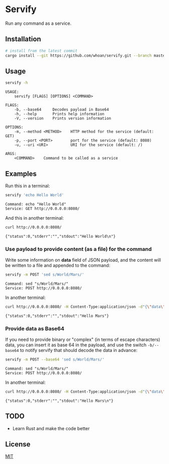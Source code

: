 # Servify

Run any command as a service.

## Installation

```bash
# install from the latest commit
cargo install --git https://github.com/whoan/servify.git --branch master
```

## Usage

```bash
servify -h
```

```
USAGE:
    servify [FLAGS] [OPTIONS] <COMMAND>

FLAGS:
    -b, --base64     Decodes payload in Base64
    -h, --help       Prints help information
    -V, --version    Prints version information

OPTIONS:
    -m, --method <METHOD>    HTTP method for the service (default: GET)
    -p, --port <PORT>        port for the service (default: 8080)
    -u, --uri <URI>          URI for the service (default: /)

ARGS:
    <COMMAND>    Command to be called as a service
```

## Examples

Run this in a terminal:

```bash
servify 'echo Hello World'
```
```
Command: echo "Hello World"
Service: GET http://0.0.0.0:8080/
```

And this in another terminal:

```bash
curl http://0.0.0.0:8080/
```
```
{"status":0,"stderr":"","stdout":"Hello World\n"}
```

### Use payload to provide content (as a file) for the command

Write some information on **data** field of JSON payload, and the content will be written to a file and appended to the command:

```bash
servify -m POST 'sed s/World/Mars/'
```
```
Command: sed "s/World/Mars/"
Service: POST http://0.0.0.0:8080/
```

In another terminal:

```bash
curl http://0.0.0.0:8080/ -H Content-Type:application/json -d"{\"data\": \"Hello World\"}"
```
```
{"status":0,"stderr":"","stdout":"Hello Mars"}
```

### Provide data as Base64

If you need to provide binary or "complex" (in terms of escape characters) data, you can insert it as base 64 in the payload, and use the switch `-b/--base64` to notify servify that should decode the data in advance:

```bash
servify -m POST --base64 'sed s/World/Mars/'
```
```
Command: sed "s/World/Mars/"
Service: POST http://0.0.0.0:8080/
```

In another terminal:

```bash
curl http://0.0.0.0:8080/ -H Content-Type:application/json -d"{\"data\": \"$(base64 -w0 <<<"Hello World")\"}"
```
```
{"status":0,"stderr":"","stdout":"Hello Mars\n"}
```

## TODO

- Learn Rust and make the code better

## License

[MIT](https://github.com/whoan/servify/blob/master/LICENSE)
